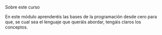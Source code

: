 Sobre este curso

En este módulo aprenderéis las bases de la programación desde cero para que, se cual sea el lenguaje que queráis abordar, tengáis claros los conceptos.
